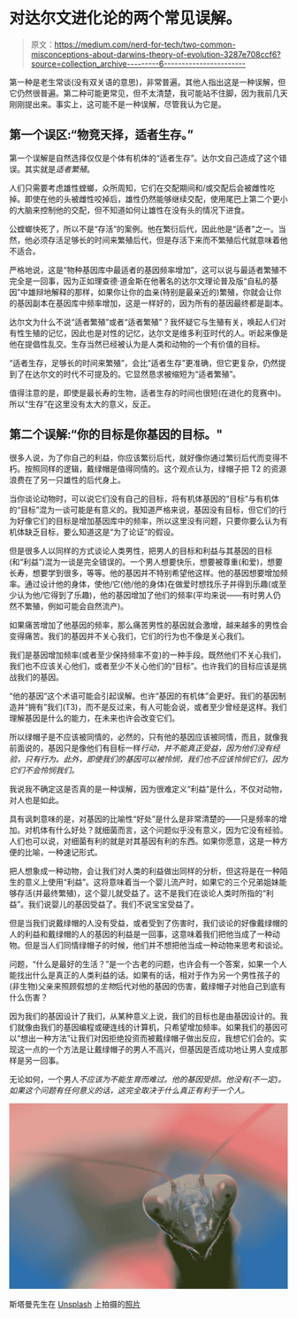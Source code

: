# 对达尔文进化论的两个常见误解。

> 原文：<https://medium.com/nerd-for-tech/two-common-misconceptions-about-darwins-theory-of-evolution-3287e708ccf6?source=collection_archive---------6----------------------->

第一种是老生常谈(没有双关语的意思)，非常普遍。其他人指出这是一种误解，但它仍然很普遍。第二种可能更常见，但不太清楚，我可能站不住脚，因为我前几天刚刚提出来。事实上，这可能不是一种误解，尽管我认为它是。

## 第一个误区:“物竞天择，适者生存。”

第一个误解是自然选择仅仅是个体有机体的“适者生存”。达尔文自己造成了这个错误。其实就是*适者繁殖*。

人们只需要考虑雄性螳螂，众所周知，它们在交配期间和/或交配后会被雌性吃掉。即使在他的头被雌性咬掉后，雄性仍然能够继续交配，使用尾巴上第二个更小的大脑来控制他的交配，但不知道如何让雄性在没有头的情况下进食。

公螳螂快死了，所以不是“存活”的案例。他在繁衍后代，因此他是“适者”之一。当然，他必须存活足够长的时间来繁殖后代，但是存活下来而不繁殖后代就意味着他不适合。

严格地说，这是“物种基因库中最适者的基因频率增加”，这可以说与最适者繁殖不完全是一回事，因为正如理查德·道金斯在他著名的达尔文理论普及版“自私的基因”中雄辩地解释的那样，如果你让你的血亲(特别是最亲近的)繁殖，你就会让你的基因副本在基因库中频率增加，这是一样好的，因为所有的基因最终都是副本。

达尔文为什么不说“适者繁殖”或者“适者繁殖”？我怀疑它与生殖有关，唤起人们对有性生殖的记忆，因此也是对性的记忆，达尔文是维多利亚时代的人。听起来像是他在提倡性乱交。生存当然已经被认为是人类和动物的一个有价值的目标。

“适者生存，足够长的时间来繁殖”，会比“适者生存”更准确，但它更复杂，仍然提到了在达尔文的时代不可提及的。它显然恳求被缩短为“适者繁殖”。

值得注意的是，即使是最长寿的生物，适者生存的时间也很短(在进化的竞赛中)。所以“生存”在这里没有太大的意义，反正。

## 第二个误解:“你的目标是你基因的目标。"

很多人说，为了你自己的利益，你应该繁衍后代，就好像你通过繁衍后代而变得不朽。按照同样的逻辑，戴绿帽是值得同情的。这个观点认为，绿帽子把 T2 的资源浪费在了另一只雄性的后代身上。

当你谈论动物时，可以说它们没有自己的目标，将有机体基因的“目标”与有机体的“目标”混为一谈可能是有意义的。我知道严格来说，基因没有目标，但它们的行为好像它们的目标是增加基因库中的频率，所以这里没有问题，只要你要么认为有机体缺乏目标，要么知道这是“为了论证”的假设。

但是很多人以同样的方式谈论人类男性，把男人的目标和利益与其基因的目标(和“利益”)混为一谈是完全错误的。一个男人想要快乐，想要被尊重(和爱)，想要长寿，想要学到很多，等等。他的基因并不特别希望他这样。他的基因想要增加频率。通过设计他的身体，使他/它(他/他的身体)在做爱时想找乐子并得到乐趣(或至少认为他/它得到了乐趣)，他的基因增加了他们的频率(平均来说——有时男人仍然不繁殖，例如可能会自然流产)。

如果痛苦增加了他基因的频率，那么痛苦男性的基因就会激增，越来越多的男性会变得痛苦。我们的基因并不关心我们，它们的行为也不像是关心我们。

我们是基因增加频率(或者至少保持频率不变)的一种手段。既然他们不关心我们，我们也不应该关心他们，或者至少不关心他们的“目标”。也许我们的目标应该是挑战我们的基因。

“他的基因”这个术语可能会引起误解。也许“基因的有机体”会更好。我们的基因制造并“拥有”我们(T3)，而不是反过来，有人可能会说，或者至少曾经是这样。我们理解基因是什么的能力，在未来也许会改变它们。

所以绿帽子是不应该被同情的，必然的，只有他的基因应该被同情，而且，就像我前面说的，基因只是像他们有目标一样*行动，并不能真正受益，因为他们没有经验，只有行为。此外，即使我们的基因可以被怜悯，我们也不应该怜悯它们，因为它们不会怜悯我们。*

我说我不确定这是否真的是一种误解，因为很难定义“利益”是什么，不仅对动物，对人也是如此。

具有讽刺意味的是，对基因的比喻性“好处”是什么是非常清楚的——只是频率的增加。对机体有什么好处？就细菌而言，这个问题似乎没有意义，因为它没有经验。人们也可以说，对细菌有利的就是对其基因有利的东西。如果你愿意，这是一种方便的比喻，一种速记形式。

把人想象成一种动物，会让我们对人类的利益做出同样的分析，但这将是在一种陌生的意义上使用“利益”。这将意味着当一个婴儿流产时，如果它的三个兄弟姐妹能够存活(并最终繁殖)，这个婴儿就受益了。这不是我们在谈论人类时所指的“利益”。我们说婴儿的基因受益了。我们不说宝宝受益了。

但是当我们说戴绿帽的人没有受益，或者受到了伤害时，我们谈论的好像戴绿帽的人的利益和戴绿帽的人的基因的利益是一回事，这意味着我们把他当成了一种动物。但是当人们同情绿帽子的时候，他们并不想把他当成一种动物来思考和谈论。

问题，“什么是最好的生活？”是一个古老的问题，也许会有一个答案，如果一个人能找出什么是真正的人类利益的话。如果有的话，相对于作为另一个男性孩子的(非生物)父亲来照顾假想的*生物*后代对他的基因的伤害，戴绿帽子对他自己到底有什么伤害？

因为我们的基因设计了我们，从某种意义上说，我们的目标也是由基因设计的。我们就像由我们的基因编程或硬连线的计算机，只希望增加频率。如果我们的基因可以“想出一种方法”让我们对因拒绝投资而被戴绿帽子做出反应，我想它们会的。实现这一点的一个方法是让戴绿帽子的男人不高兴，但基因是否成功地让男人变成那样是另一回事。

无论如何，一个男人*不应该为不能生育而难过。他的基因受损。他没有(不一定)。如果这个问题有任何意义的话，这完全取决于什么真正有利于一个人。*

![](img/5e3ef3a4b7eac145bdfa2eb6e3c98ce0.png)

斯塔曼先生在 [Unsplash](https://unsplash.com?utm_source=medium&utm_medium=referral) 上拍摄的[照片](https://unsplash.com/@lucas_starman?utm_source=medium&utm_medium=referral)